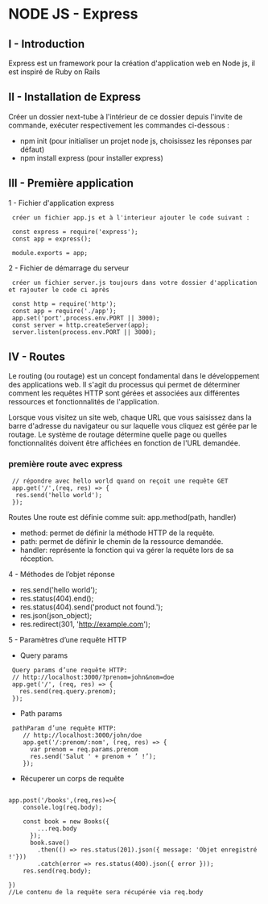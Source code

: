 # NODE JS - Express


## I - Introduction

Express est un framework pour la création d'application web en Node js, il est inspiré de Ruby on Rails

## II - Installation de Express
Créer un dossier next-tube à l'intérieur de ce dossier depuis l'invite de commande, exécuter respectivement les commandes ci-dessous : 

- npm init (pour initialiser un projet node js, choisissez les réponses par défaut)
-  npm install express (pour installer express)



## III - Première application

1 - Fichier d'application express
```
 créer un fichier app.js et à l'interieur ajouter le code suivant :

 const express = require('express');
 const app = express();

 module.exports = app;
```

2 - Fichier de démarrage du serveur

```
 créer un fichier server.js toujours dans votre dossier d'application et rajouter le code ci après

 const http = require('http');
 const app = require('./app');
 app.set('port',process.env.PORT || 3000);
 const server = http.createServer(app);
 server.listen(process.env.PORT || 3000);

```
## IV - Routes

Le routing (ou routage) est un concept fondamental dans le développement des applications web. Il s'agit du processus qui permet de déterminer comment les requêtes HTTP sont gérées et associées aux différentes ressources et fonctionnalités de l'application.

Lorsque vous visitez un site web, chaque URL que vous saisissez dans la barre d'adresse du navigateur ou sur laquelle vous cliquez est gérée par le routage. Le système de routage détermine quelle page ou quelles fonctionnalités doivent être affichées en fonction de l'URL demandée.

### première route avec express

```
 // répondre avec hello world quand on reçoit une requête GET
 app.get('/',(req, res) => {
  res.send('hello world');
 });
```
Routes
Une route est définie comme suit:
app.method(path, handler)
- method: permet de définir la méthode HTTP de la
requête.
- path: permet de définir le chemin de la ressource
demandée.
- handler: représente la fonction qui va gérer la requête
lors de sa réception.


4 - Méthodes de l’objet réponse

- res.send('hello world');
- res.status(404).end();
- res.status(404).send('product not found.');
- res.json(json_object);
- res.redirect(301, 'http://example.com');

5 - Paramètres d’une requête HTTP

- Query params
```
 Query params d’une requête HTTP:
 // http://localhost:3000/?prenom=john&nom=doe
 app.get('/', (req, res) => {
   res.send(req.query.prenom);
 });
```

 - Path params
```
 pathParam d’une requête HTTP:
    // http://localhost:3000/john/doe
    app.get('/:prenom/:nom', (req, res) => {
      var prenom = req.params.prenom
      res.send('Salut ' + prenom + ’ !’);
    });
```

- Récuperer un corps de requête

```

app.post('/books',(req,res)=>{
    console.log(req.body);

    const book = new Books({
        ...req.body 
      });
      book.save()
        .then(() => res.status(201).json({ message: 'Objet enregistré !'}))
        .catch(error => res.status(400).json({ error }));
    res.send(req.body);
    
})
//Le contenu de la requête sera récupérée via req.body

```